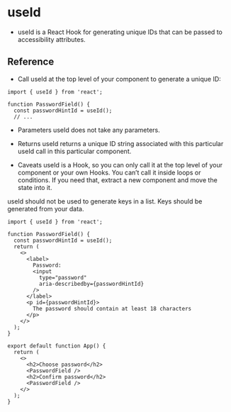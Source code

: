 # useId

- useId is a React Hook for generating unique IDs that can be passed to accessibility attributes.

## Reference

- Call useId at the top level of your component to generate a unique ID:


```
import { useId } from 'react';

function PasswordField() {
  const passwordHintId = useId();
  // ...

```



- Parameters 
useId does not take any parameters.

- Returns 
useId returns a unique ID string associated with this particular useId call in this particular component.

- Caveats 
useId is a Hook, so you can only call it at the top level of your component or your own Hooks. You can’t call it inside loops or conditions. If you need that, extract a new component and move the state into it.

useId should not be used to generate keys in a list. Keys should be generated from your data.


```
import { useId } from 'react';

function PasswordField() {
  const passwordHintId = useId();
  return (
    <>
      <label>
        Password:
        <input
          type="password"
          aria-describedby={passwordHintId}
        />
      </label>
      <p id={passwordHintId}>
        The password should contain at least 18 characters
      </p>
    </>
  );
}

export default function App() {
  return (
    <>
      <h2>Choose password</h2>
      <PasswordField />
      <h2>Confirm password</h2>
      <PasswordField />
    </>
  );
}

```
